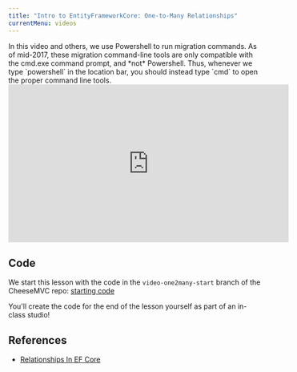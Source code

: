 ```yaml
---
title: "Intro to EntityFrameworkCore: One-to-Many Relationships"
currentMenu: videos
---
```


<aside class="aside-warning" markdown="1">
In this video and others, we use Powershell to run migration commands. As of mid-2017, these migration command-line tools are only compatible with the cmd.exe command prompt, and *not* Powershell. Thus, whenever we type `powershell` in the location bar, you should instead type `cmd` to open the proper command line tools.
</aside>

<div class="youtube-wrapper"><iframe width="560" height="315" src="https://www.youtube.com/embed/bFbb8Wetq2o" frameborder="0" allowfullscreen></iframe></div>


## Code

We start this lesson with the code in the `video-one2many-start` branch of the CheeseMVC repo: [starting code](https://github.com/LaunchCodeEducation/CheeseMVC/tree/video-one2many-start)

You'll create the code for the end of the lesson yourself as part of an in-class studio!

## References

- [Relationships In EF Core](https://docs.microsoft.com/en-us/ef/core/modeling/relationships)
